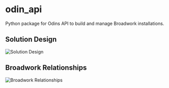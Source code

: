 # odin_api
Python package for Odins API to build and manage Broadwork installations.

## Solution Design
![Solution Design](./data/mdeia/solution_design.png "Solution Design")

## Broadwork Relationships
![Broadwork Relationships](./data/mdeia/broadworks_entities_relationships.png "Broadwork Relationships")